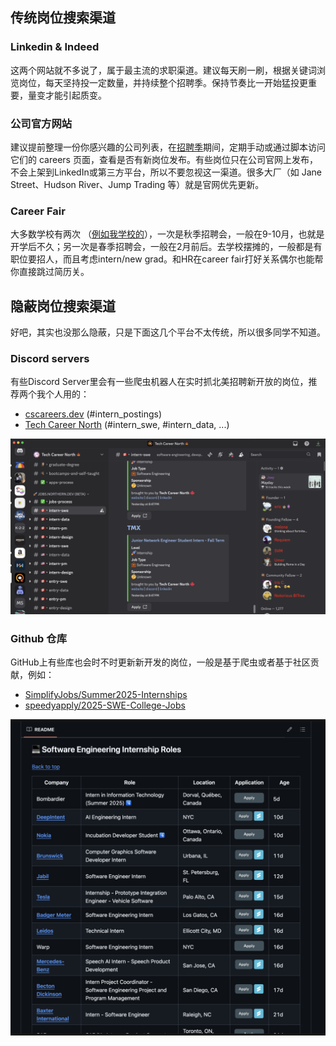## 传统岗位搜索渠道

### Linkedin & Indeed

这两个网站就不多说了，属于最主流的求职渠道。建议每天刷一刷，根据关键词浏览岗位，每天坚持投一定数量，并持续整个招聘季。保持节奏比一开始猛投更重要，量变才能引起质变。

### 公司官方网站

建议提前整理一份你感兴趣的公司列表，在[招聘季](timelines.md)期间，定期手动或通过脚本访问它们的 careers 页面，查看是否有新岗位发布。有些岗位只在公司官网上发布，不会上架到LinkedIn或第三方平台，所以不要忽视这一渠道。很多大厂（如 Jane Street、Hudson River、Jump Trading 等）就是官网优先更新。

### Career Fair

大多数学校有两次 （[例如我学校的](https://www.mcgill.ca/careers4engineers/techfair/students)），一次是秋季招聘会，一般在9-10月，也就是开学后不久；另一次是春季招聘会，一般在2月前后。去学校摆摊的，一般都是有职位要招人，而且考虑intern/new grad。和HR在career fair打好关系偶尔也能帮你直接跳过简历关。

## 隐蔽岗位搜索渠道

好吧，其实也没那么隐蔽，只是下面这几个平台不太传统，所以很多同学不知道。

### Discord servers

有些Discord Server里会有一些爬虫机器人在实时抓北美招聘新开放的岗位，推荐两个我个人用的：

- [cscareers.dev](https://discord.gg/UpVFjrzvXC) (#intern_postings)
- [Tech Career North](https://discord.gg/daKQ5WVsWT) (#intern_swe, #intern_data, ...)

<p align="center">
	<img src="assets/tech_career_north.png" >
</p>

### Github 仓库

GitHub上有些库也会时不时更新新开发的岗位，一般是基于爬虫或者基于社区贡献，例如：

- [SimplifyJobs/Summer2025-Internships](https://github.com/SimplifyJobs/Summer2025-Internships)
- [speedyapply/2025-SWE-College-Jobs](https://github.com/speedyapply/2025-SWE-College-Jobs)

<p align="center">
	<img src="assets/simplify_repo.png" >
</p>
